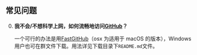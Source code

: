 ## 常见问题

0.  **我不会/不想科学上网，如何流畅地访问[GitHub](https://github.com)？**

    一个可行的办法是用[FastGitHub](https://cloud.tsinghua.edu.cn/d/df482a15afb64dfeaff8/)（osx 为适用于 macOS 的版本），Windows 用户也可在群文件下载。用法详见下载目录下`README.md`文件。
